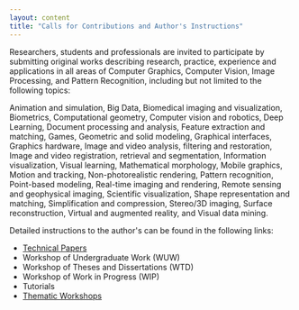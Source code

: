 ```yaml
---
layout: content
title: "Calls for Contributions and Author's Instructions"
---
```


Researchers, students and professionals are invited to participate by
submitting original works describing research, practice, experience
and applications in all areas of Computer Graphics, Computer Vision,
Image Processing, and Pattern Recognition, including but not limited
to the following topics:

Animation and simulation, Big Data, Biomedical imaging and
visualization, Biometrics, Computational geometry, Computer vision and
robotics, Deep Learning, Document processing and analysis, Feature
extraction and matching, Games, Geometric and solid modeling,
Graphical interfaces, Graphics hardware, Image and video analysis,
filtering and restoration, Image and video registration, retrieval and
segmentation, Information visualization, Visual learning, Mathematical
morphology, Mobile graphics, Motion and tracking, Non-photorealistic
rendering, Pattern recognition, Point-based modeling, Real-time
imaging and rendering, Remote sensing and geophysical imaging,
Scientific visualization, Shape representation and matching,
Simplification and compression, Stereo/3D imaging, Surface
reconstruction, Virtual and augmented reality, and Visual data mining.

Detailed instructions to the author's can be found in the following
links:

- [Technical Papers](call-for-papers.html)
- Workshop of Undergraduate Work (WUW) 
- Workshop of Theses and Dissertations (WTD) 
- Workshop of Work in Progress (WIP) 
- Tutorials 
- [Thematic Workshops](call-for-workshops.html)

